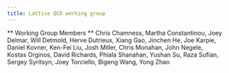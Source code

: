 ```yaml
---
title: Lattice QCD working group
---
```


** Working Group Members **  Chris Chamness, Martha Constantinou, Joey Delmar, Will Detmold, Herve Dutrieux, Xiang Gao, Jinchen He, Joe Karpie, Daniel Kovner, Ken-Fei Liu, Josh Miller, Chris Monahan, John Negele, Kostas Orginos, David Richards, Phiala Shanahan, Yushan Su, Raza Sufian, Sergey Syritsyn, Joey Torciello, Bigeng Wang, Yong Zhao

